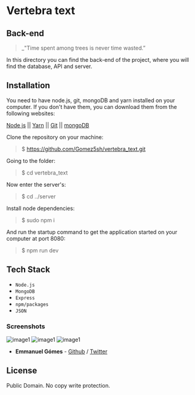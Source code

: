 # Vertebra text

## Back-end

> \_"Time spent among trees is never time wasted.”

In this directory you can find the back-end of the project, where you will find the database, API and server.

## Installation

You need to have node.js, git, mongoDB and yarn installed on your computer. If you don't have them, you can download them from the following websites:

[Node js](https://nodejs.org/en/download/) || [Yarn](https://classic.yarnpkg.com/es-ES/docs/install/#windows-stable) || [Git](https://git-scm.com/downloads) || [mongoDB](https://docs.mongodb.com/manual/installation/)

Clone the repository on your machine:

> \$ https://github.com/Gomez5sh/vertebra_text.git

Going to the folder:

> \$ cd vertebra_text

Now enter the server's:

> \$ cd ../server

Install node dependencies:

> \$ sudo npm i

And run the startup command to get the application started on your computer at port 8080:

> \$ npm run dev

## Tech Stack

- `Node.js`
- `MongoDB`
- `Express`
- `npm/packages`
- `JSON`

### Screenshots

![image1](https://i.ibb.co/bzqWb7J/server.png)
![image1](https://i.ibb.co/mCrNQxQ/server-api.png)
![image1](https://i.ibb.co/L8ZyRwH/post-man.png)

- **Emmanuel Gómes** - [Github](https://github.com/Gomez5sh) / [Twitter](https://twitter.com/Gomez5sh)

## License

Public Domain. No copy write protection.
